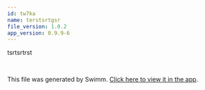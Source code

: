 ```yaml
---
id: tw7ka
name: terstsrtgsr
file_version: 1.0.2
app_version: 0.9.9-6
---
```


tsrtsrtrst

<br/>

This file was generated by Swimm. [Click here to view it in the app](http://localhost:5000/repos/Z2l0aHViJTNBJTNBRGFuYS10ZXN0JTNBJTNBZGFuYWV2ZW5oYWlt/docs/tw7ka).